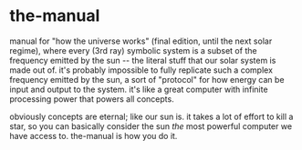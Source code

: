 # the-manual

manual for "how the universe works" (final edition, until the next solar regime), where every (3rd ray) symbolic system is a subset of the frequency emitted by the sun -- the literal stuff that our solar system is made out of. it's probably impossible to fully replicate such a complex frequency emitted by the sun, a sort of "protocol" for how energy can be input and output to the system. it's like a great computer with infinite processing power that powers all concepts.

obviously concepts are eternal; like our sun is. it takes a lot of effort to kill a star, so you can basically consider the sun *the* most powerful computer we have access to. the-manual is how you do it.
